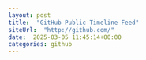 ```yaml
---
layout: post
title:  "GitHub Public Timeline Feed"
siteUrl:  "http://github.com/"
date:  2025-03-05 11:45:14+00:00
categories: github
---
```

